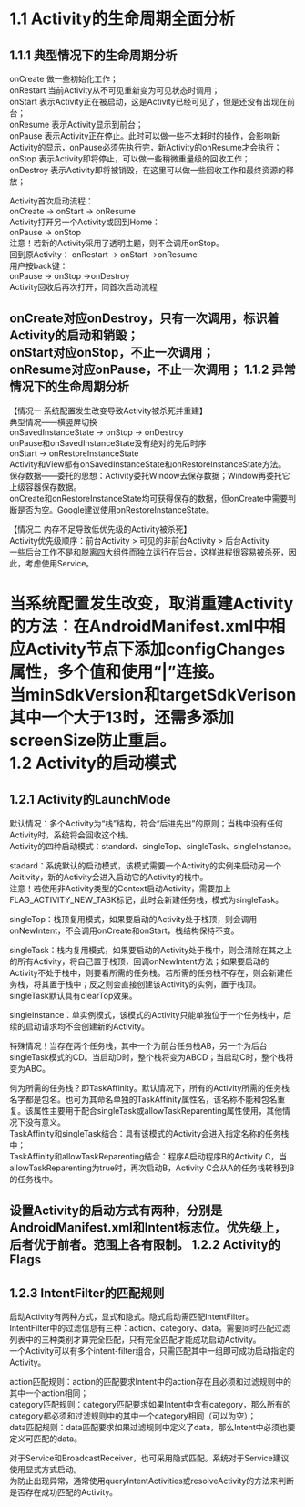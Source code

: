 1.1 Activity的生命周期全面分析
===
1.1.1 典型情况下的生命周期分析
---
onCreate 做一些初始化工作；  
onRestart 当前Activity从不可见重新变为可见状态时调用；   
onStart 表示Activity正在被启动，这是Activity已经可见了，但是还没有出现在前台；  
onResume 表示Activity显示到前台；  
onPause 表示Activity正在停止。此时可以做一些不太耗时的操作，会影响新Activity的显示，onPause必须先执行完，新Activity的onResume才会执行；  
onStop 表示Activity即将停止，可以做一些稍微重量级的回收工作；  
onDestroy 表示Activity即将被销毁，在这里可以做一些回收工作和最终资源的释放；  


Activity首次启动流程：  
onCreate -> onStart -> onResume  
Activity打开另一个Activity或回到Home：  
onPause -> onStop  
注意！若新的Activity采用了透明主题，则不会调用onStop。  
回到原Activity：
onRestart -> onStart ->onResume  
用户按back键：  
onPause -> onStop ->onDestroy  
Activity回收后再次打开，同首次启动流程  

onCreate对应onDestroy，只有一次调用，标识着Activity的启动和销毁；  
onStart对应onStop，不止一次调用；  
onResume对应onPause，不止一次调用；
1.1.2 异常情况下的生命周期分析
---
【情况一 系统配置发生改变导致Activity被杀死并重建】  
典型情况——横竖屏切换  
onSavedInstanceState -> onStop -> onDestroy  
onPause和onSavedInstanceState没有绝对的先后时序  
onStart -> onRestoreInstanceState  
Activity和View都有onSavedInstanceState和onRestoreInstanceState方法。  
保存数据——委托的思想：Activity委托Window去保存数据；Window再委托它上级容器保存数据。  
onCreate和onRestoreInstanceState均可获得保存的数据，但onCreate中需要判断是否为空。Google建议使用onRestoreInstanceState。  

【情况二 内存不足导致低优先级的Activity被杀死】  
Activity优先级顺序：前台Activity > 可见的非前台Activity > 后台Activity  
一些后台工作不是和脱离四大组件而独立运行在后台，这样进程很容易被杀死，因此，考虑使用Service。  

当系统配置发生改变，取消重建Activity的方法：在AndroidManifest.xml中相应Activity节点下添加configChanges属性，多个值和使用“|”连接。  
当minSdkVersion和targetSdkVerison其中一个大于13时，还需多添加screenSize防止重启。  
1.2 Activity的启动模式
===
1.2.1 Activity的LaunchMode
---
默认情况：多个Activity为“栈”结构，符合“后进先出”的原则；当栈中没有任何Activity时，系统将会回收这个栈。  
Activity的四种启动模式：standard、singleTop、singleTask、singleInstance。  

stadard：系统默认的启动模式，该模式需要一个Activity的实例来启动另一个Acitivity，新的Activity会进入启动它的Activity的栈中。  
注意！若使用非Activity类型的Context启动Activity，需要加上FLAG_ACTIVITY_NEW_TASK标记，此时会新建任务栈，模式为singleTask。  

singleTop：栈顶复用模式，如果要启动的Activity处于栈顶，则会调用onNewIntent，不会调用onCreate和onStart，栈结构保持不变。  

singleTask：栈内复用模式，如果要启动的Activity处于栈中，则会清除在其之上的所有Activity，将自己置于栈顶，回调onNewIntent方法；如果要启动的Activity不处于栈中，则要看所需的任务栈。若所需的任务栈不存在，则会新建任务栈，将其置于栈中；反之则会直接创建该Activity的实例，置于栈顶。  
singleTask默认具有clearTop效果。  

singleInstance：单实例模式，该模式的Activity只能单独位于一个任务栈中，后续的启动请求均不会创建新的Activity。  

特殊情况！当存在两个任务栈，其中一个为前台任务栈AB，另一个为后台singleTask模式的CD。当启动D时，整个栈将变为ABCD；当启动C时，整个栈将变为ABC。  

何为所需的任务栈？即TaskAffinity。默认情况下，所有的Activity所需的任务栈名字都是包名。也可为其命名单独的TaskAffinity属性名，该名称不能和包名重复。该属性主要用于配合singleTask或allowTaskReparenting属性使用，其他情况下没有意义。  
TaskAffinity和singleTask结合：具有该模式的Activity会进入指定名称的任务栈中；  
TaskAffinity和allowTaskReparenting结合：程序A启动程序B的Activity C，当allowTaskReparenting为true时，再次启动B，Activity C会从A的任务栈转移到B的任务栈中。  

设置Activity的启动方式有两种，分别是AndroidManifest.xml和Intent标志位。优先级上，后者优于前者。范围上各有限制。
1.2.2 Activity的Flags
---
1.2.3 IntentFilter的匹配规则
---
启动Activity有两种方式，显式和隐式。隐式启动需匹配IntentFilter。  
IntentFilter中的过滤信息有三种：action、category、data。需要同时匹配过滤列表中的三种类别才算完全匹配，只有完全匹配才能成功启动Activity。  
一个Activity可以有多个intent-filter组合，只需匹配其中一组即可成功启动指定的Activity。  

action匹配规则：action的匹配要求Intent中的action存在且必须和过滤规则中的其中一个action相同；  
category匹配规则：category匹配要求如果Intent中含有category，那么所有的category都必须和过滤规则中的其中一个category相同（可以为空）；  
data匹配规则：data匹配要求如果过滤规则中定义了data，那么Intent中必须也要定义可匹配的data。  

对于Service和BroadcastReceiver，也可采用隐式匹配。系统对于Service建议使用显式方式启动。  
为防止出现异常，通常使用queryIntentActivities或resolveActivity的方法来判断是否存在成功匹配的Activity。
